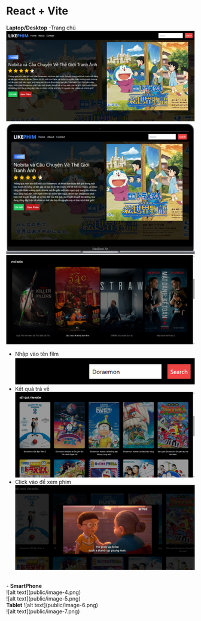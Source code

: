 # React + Vite

<strong>Laptop/Desktop</strong>
-Trang chủ
![Giao diện trang chủ](public/rp-w-1.png)
![alt text](public/image-8.png)
![Danh sách phim](public/image.png)
- Nhập vào tên film
![Nhập vào tên phim](public/image-1.png)
- Kết quả trả về
![Kết quả](public/image-2.png)
- Click vào để xem phim 
![alt text](public/image-3.png)
<br>
- <strong>SmartPhone</strong>
  <br>
![alt text](public/image-4.png)
  <br>
![alt text](public/image-5.png)
<br>
<strong>Tablet</strong>
![alt text](public/image-6.png)
<br>
![alt text](public/image-7.png)

